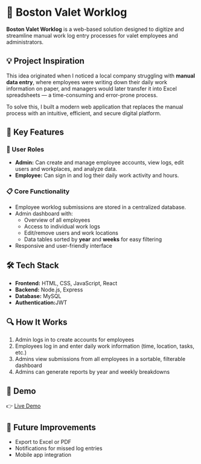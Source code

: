 <!DOCTYPE html>
<html lang="en">
<head>
  <meta charset="UTF-8" />
  <meta name="viewport" content="width=device-width, initial-scale=1.0"/>
  <title>Boston Valet Worklog - GitHub README</title>
</head>
<body>
  <h1>🚗 Boston Valet Worklog</h1>

  <p><strong>Boston Valet Worklog</strong> is a web-based solution designed to digitize and streamline manual work log entry processes for valet employees and administrators.</p>

  <h2>💡 Project Inspiration</h2>
  <p>This idea originated when I noticed a local company struggling with <strong>manual data entry</strong>, where employees were writing down their daily work information on paper, and managers would later transfer it into Excel spreadsheets — a time-consuming and error-prone process.</p>

  <p>To solve this, I built a modern web application that replaces the manual process with an intuitive, efficient, and secure digital platform.</p>

  <h2>🧠 Key Features</h2>

  <h3>👥 User Roles</h3>
  <ul>
    <li><strong>Admin:</strong> Can create and manage employee accounts, view logs, edit users and workplaces, and analyze data.</li>
    <li><strong>Employee:</strong> Can sign in and log their daily work activity and hours.</li>
  </ul>

  <h3>📋 Core Functionality</h3>
  <ul>
    <li>Employee worklog submissions are stored in a centralized database.</li>
    <li>Admin dashboard with:
      <ul>
        <li>Overview of all employees</li>
        <li>Access to individual work logs</li>
        <li>Edit/remove users and work locations</li>
        <li>Data tables sorted by <strong>year</strong> and <strong>weeks</strong> for easy filtering</li>
      </ul>
    </li>
    <li>Responsive and user-friendly interface</li>
  </ul>

  <h2>🛠️ Tech Stack</h2>
  <ul>
    <li><strong>Frontend:</strong> HTML, CSS, JavaScript, React</li>
    <li><strong>Backend:</strong> Node.js, Express</li>
    <li><strong>Database:</strong> MySQL</li>
    <li><strong>Authentication:</strong>JWT</li>
  </ul>

  <h2>🔍 How It Works</h2>
  <ol>
    <li>Admin logs in to create accounts for employees</li>
    <li>Employees log in and enter daily work information (time, location, tasks, etc.)</li>
    <li>Admins view submissions from all employees in a sortable, filterable dashboard</li>
    <li>Admins can generate reports by year and weekly breakdowns</li>
  </ol>

  <h2>📸 Demo</h2>
  <p>👉 <a href="https://drive.google.com/file/d/18I7XABmPqBXql_Ix_ak6X2QluS6CLee_/view?usp=drive_link" target="_blank">Live Demo</a></p>

  <h2>📌 Future Improvements</h2>
  <ul>
    <li>Export to Excel or PDF</li>
    <li>Notifications for missed log entries</li>
    <li>Mobile app integration</li>
  </ul>
</body>
</html>
